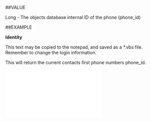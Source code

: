 
##VALUE

Long - The objects database internal ID of the phone (phone_id)


##EXAMPLE

**Identity**


This text may be copied to the notepad, and saved as a *.vbs file. Remember to change the login information.


This will return the current contacts first phone numbers phone_id.


![](..\..\Examples\vbs\SOPhone.Identity.vbs.txt)

